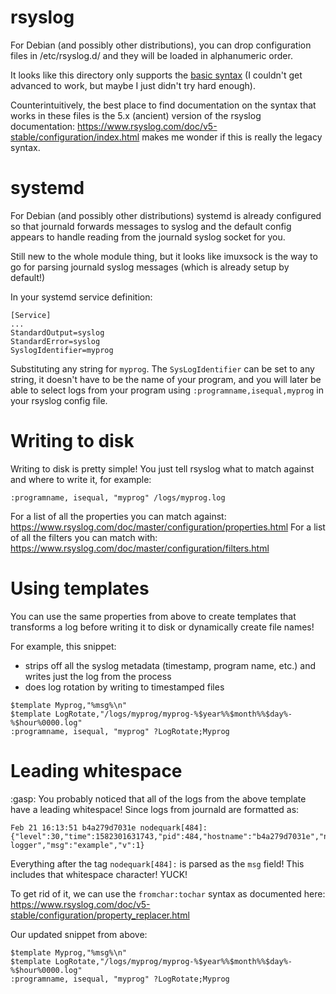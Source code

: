 rsyslog
=======

For Debian (and possibly other distributions), you can drop configuration files in /etc/rsyslog.d/ and they will be loaded in alphanumeric order.

It looks like this directory only supports the [basic syntax](https://www.rsyslog.com/doc/v8-stable/configuration/conf_formats.html) (I couldn't get advanced to work, but maybe I just didn't try hard enough).

Counterintuitively, the best place to find documentation on the syntax that works in these files is the 5.x (ancient) version of the rsyslog documentation: https://www.rsyslog.com/doc/v5-stable/configuration/index.html makes me wonder if this is really the legacy syntax.

# systemd

For Debian (and possibly other distributions) systemd is already configured so that journald forwards messages to syslog and the default config appears to handle reading from the journald syslog socket for you.

Still new to the whole module thing, but it looks like imuxsock is the way to go for parsing journald syslog messages (which is already setup by default!)

In your systemd service definition:

```
[Service]
...
StandardOutput=syslog
StandardError=syslog
SyslogIdentifier=myprog
```

Substituting any string for `myprog`. The `SysLogIdentifier` can be set to any string, it doesn't have to be the name of your program, and you will later be able to select logs from your program using `:programname,isequal,myprog` in your rsyslog config file.

# Writing to disk

Writing to disk is pretty simple! You just tell rsyslog what to match against and where to write it, for example:

```
:programname, isequal, "myprog" /logs/myprog.log
```

For a list of all the properties you can match against: https://www.rsyslog.com/doc/master/configuration/properties.html
For a list of all the filters you can match with: https://www.rsyslog.com/doc/master/configuration/filters.html

# Using templates

You can use the same properties from above to create templates that transforms a log before writing it to disk or dynamically create file names!

For example, this snippet:
* strips off all the syslog metadata (timestamp, program name, etc.) and writes just the log from the process
* does log rotation by writing to timestamped files

```
$template Myprog,"%msg%\n"
$template LogRotate,"/logs/myprog/myprog-%$year%%$month%%$day%-%$hour%0000.log"
:programname, isequal, "myprog" ?LogRotate;Myprog
```

# Leading whitespace

:gasp: You probably noticed that all of the logs from the above template have a leading whitespace! Since logs from journald are formatted as:

```
Feb 21 16:13:51 b4a279d7031e nodequark[484]: {"level":30,"time":1582301631743,"pid":484,"hostname":"b4a279d7031e","name":"myprog-logger","msg":"example","v":1}
```

Everything after the tag `nodequark[484]:` is parsed as the `msg` field! This includes that whitespace character! YUCK!

To get rid of it, we can use the `fromchar:tochar` syntax as documented here: https://www.rsyslog.com/doc/v5-stable/configuration/property_replacer.html

Our updated snippet from above:

```
$template Myprog,"%msg%\n"
$template LogRotate,"/logs/myprog/myprog-%$year%%$month%%$day%-%$hour%0000.log"
:programname, isequal, "myprog" ?LogRotate;Myprog
```
